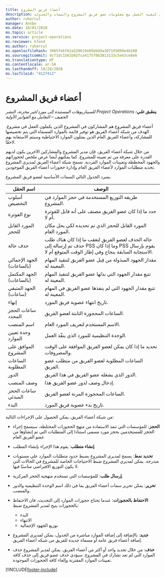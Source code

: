 ```yaml
---
title: أعضاء فريق المشروع
description: يوفر هذا الموضوع معلومات حول كيفية العمل مع معلومات عضو فريق المشروع والسمات والجدولة.
author: ruhercul
manager: Annbe
ms.date: 10/01/2020
ms.topic: article
ms.service: project-operations
ms.reviewer: kfend
ms.author: ruhercul
ms.openlocfilehash: 3985febf62a520619e05bbb9a307195009e4b100
ms.sourcegitcommit: 4cf1dc1561b92fca4175f0b3813133c5e63ce8e6
ms.translationtype: HT
ms.contentlocale: ar-SA
ms.lasthandoff: 10/28/2020
ms.locfileid: "4127412"
---
```

# <a name="project-team-members"></a>أعضاء فريق المشروع

_**ينطبق علي:** ‏‫Project Operations للسيناريوهات المستندة إلى مورد/غير مخزنة‬، ‏‫النشر الخفيف – التعامل مع الفواتير الأولية‬_

أعضاء فريق المشروع هم المشاركون في المشروع الذين يكملون العمل في مشروع. الهدف من شبكة أعضاء الفريق هو توفير قائمة بالموارد المسماة التي يتم تخصيصها للمشاركة، وأعضاء الفريق العام الذين يمثلون الموارد الاحتياطية وسيتم الاستعانة بهم لاحقًا.

من خلال شبكة أعضاء الفريق، فإن مدير المشروع والمشاركين الآخرين يكون لديهم القدرة على معرفة من تم تعيينه للمشروع. كما يمكنهم أيضا عرض ملخص لحجوزاتهم والجهود المخططة وتعيينات الموارد الفردية. تسمح شبكة أعضاء الفريق لمديري المشروع تحديد متطلبات الموارد لأعضاء الفريق العام وإدارة حجوزات أعضاء الفريق الموجودين.

يسرد الجدول التالي السمات الأساسية لعضو فريق المشروع.

| اسم الحقل          | ‏‏الوصف                                                                                                                                                                  |
|--------------------------|-----------------------------------------------------------------------------------------------------------------------------------------------------------------------------------|
| أسلوب التخصيص        | طريقه التوزيع المستخدمة في حجز الموارد في المشروع.                                                                         |
| نوع الفوترة             | حدد ما إذا كان عضو الفريق مصنف على أنه قابل للفوترة أم لا.                                                                                                                                       |
| المورد القابل للحجز        | المورد القابل للحجز الذي تم تحديده لكي يحل مكان المورد العام.                                                                                                                   |
| حذف حالة            | حاله الحذف لعضو الفريق لتعقب ما إذا كان هناك طلب حذف تم إرساله إلى PSS وما إذا كان PSS يقوم بإرسال الاستجابة السابقة بنجاح وفي إطار الوقت المتوقع أم لا. |
| الجهد الإجمالي (بالساعات)     | مقدار الجهود المبذولة من قِبل عضو الفريق لتنفيذ المهام المعينة له.                                                                                                                         |
| الجهد المكتمل (بالساعات) | تتبع مقدار الجهود التي بذلها عضو الفريق لتنفيذ المهام المعينة له.                                                                                           |
| الجهد المتبقي (ساعات) | تتبع مقدار الجهود التي لم ينفذها عضو الفريق في المهام المعينة له.                                                                                    |
| إنهاء                   | تاريخ انتهاء عضوية فريق المورد.                                                                                                                                            |
| ساعات الحجز المحدد        | الساعات المحجوزة الثابتة لعضو الفريق.                                                                                                                                                                |
| اسم المنصب            | الاسم المستخدم لتعريف المورد العام.                                                                                                                                   |
| وحدة تعيين الموارد          | الوحدة التنظيمية للمورد الذي ينفّذ العمل.                                                                                                                      |
| الموافق على المشروع         | تحديد ما إذا كان يمكن لعضو الفريق الموافقة على الوقت والمصروفات.                                                                                                                     |
| الساعات المطلوبة           | الساعات المطلوبة لعضو الفريق من متطلب عضو الفريق.                                                                                                                       |
| الدور                     | الدور الذي يشغله عضو الفريق في هذا الفريق.                                                                                                                                |
| وصف المنصب     | إدخال وصف لدور عضو الفريق هذا.                                                                                                                             |
| ساعات الحجز المبدئي        | الساعات المحجوزة المرنة لعضو الفريق.                                                                                                                                                                 |
| البدء                    | تاريخ بدء عضوية فريق المورد.                                                                                                                                          |

من شبكة أعضاء الفريق، يمكن الحصول على الإجراءات التالية:

- **الحجز**: للمؤسسات التي تنفذ الاستفادة من منهج الحجوزات المختلطة، سيسمح إجراء الحجز للمستخدمين بحجز مورد مسمى استنادا إلى المتطلبات التي تم إنشاؤها من عضو الفريق العام
- **إنشاء متطلب**: يقوم هذا الإجراء بإنشاء المطلب.
- **تحديد نمط**: يسمح لمديري المشروع بضبط حدود متطلبات الموارد على مستويات متدرجة. يمكن لمديري المشروع ضبط الاحتياجات الخاصة للمشروع في الحالات التي لا يكون التوزيع الافتراضي مناسبًا فيها.
- **إرسال طلب**: للمؤسسات التي تستخدم منهجية الحجز المركزية.
- **تحرير**: يمكن تحرير سمات أعضاء الفريق بما في ذلك اسم الوحدة التنظيمية والدور والمنصب.
- **الاحتفاظ بالحجوزات**: عندما تحتاج حجوزات الموارد إلى التحديث، فان الاحتفاظ بالحجوزات يتيح لمدير المشروع ضبط:

    - البدء
    - الانتهاء
    - توزيع الجهود الإجمالية

- **جديد**: بالإضافة إلى إضافة الموارد مباشرة من الجدول، يمكن لمديري المشروع إضافة أعضاء فريق عامة أو مسماة جديدة للفريق من شبكه أعضاء الفريق.
- **حذف**: من خلال تحديد واحد أو أكثر من أعضاء الفريق، يمكن لمدير المشروع حذف الموارد التي لم تعد تشارك في المشروع. سيؤدي حذف عضو فريق إلى حذف كافة تعيينات الموارد المقترنة وإلغاء كافة الحجوزات الموجودة.


[!INCLUDE[footer-include](../includes/footer-banner.md)]